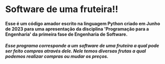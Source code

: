 <h1> Software de uma fruteira!! </h1>

<h4> Esse é um código amador escrito na linguagem Python criado em Junho de 2023 para uma apresentação da disciplina 'Programação para a Engenharia' da primeira fase de Engenharia de Software.  </h4>

<h5> Esse programa corresponde a um software de uma fruteira a qual pode ser feito compras através dele. Nele temos diversas frutas a qual podemos realizar compras ou mudar os preços. </h5>

